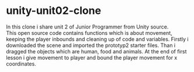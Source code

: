 # unity-unit02-clone
In this clone i share unit 2 of Junior Programmer from Unity source.  
This open source code contains functions which is about movement, keeping the player inbounds and cleaning up of code and variables. 
Firstly i downloaded the scene and imported the prototyp2 starter files. Than i dragged the objects which are human, food and animals.
At the end of first lesson i give movement to player and bound the player movement for x coordinates.
